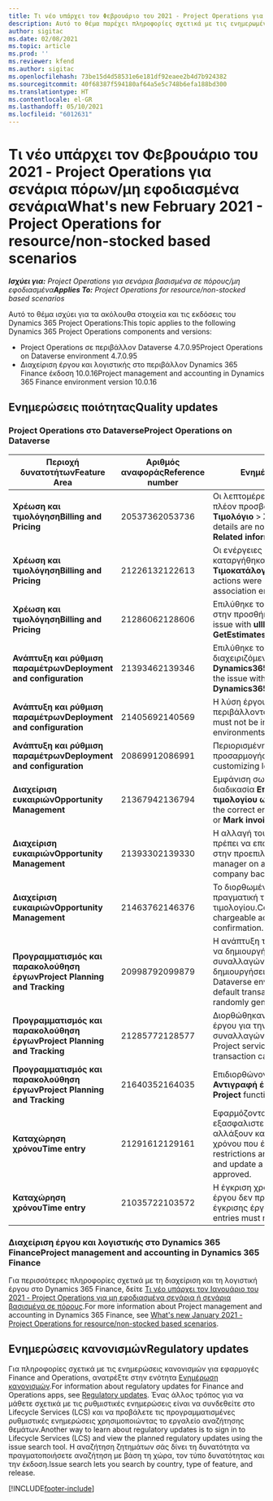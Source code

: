```yaml
---
title: Τι νέο υπάρχει τον Φεβρουάριο του 2021 - Project Operations για σενάρια πόρων/μη εφοδιασμένα σενάρια
description: Αυτό το θέμα παρέχει πληροφορίες σχετικά με τις ενημερωμένες εκδόσεις ποιότητας που είναι διαθέσιμες στην έκδοση του Φεβρουαρίου 2021 του Project Operations για σενάρια πόρων/μη εφοδιασμένα σενάρια.
author: sigitac
ms.date: 02/08/2021
ms.topic: article
ms.prod: ''
ms.reviewer: kfend
ms.author: sigitac
ms.openlocfilehash: 73be15d4d58531e6e181df92eaee2b4d7b924382
ms.sourcegitcommit: 40f68387f594180af64a5e5c748b6efa188bd300
ms.translationtype: HT
ms.contentlocale: el-GR
ms.lasthandoff: 05/10/2021
ms.locfileid: "6012631"
---
```

# <a name="whats-new-february-2021---project-operations-for-resourcenon-stocked-based-scenarios"></a><span data-ttu-id="72730-103">Τι νέο υπάρχει τον Φεβρουάριο του 2021 - Project Operations για σενάρια πόρων/μη εφοδιασμένα σενάρια</span><span class="sxs-lookup"><span data-stu-id="72730-103">What's new February 2021 - Project Operations for resource/non-stocked based scenarios</span></span>

<span data-ttu-id="72730-104">_**Ισχύει για:** Project Operations για σενάρια βασισμένα σε πόρους/μη εφοδιασμένα_</span><span class="sxs-lookup"><span data-stu-id="72730-104">_**Applies To:** Project Operations for resource/non-stocked based scenarios_</span></span>

<span data-ttu-id="72730-105">Αυτό το θέμα ισχύει για τα ακόλουθα στοιχεία και τις εκδόσεις του Dynamics 365 Project Operations:</span><span class="sxs-lookup"><span data-stu-id="72730-105">This topic applies to the following Dynamics 365 Project Operations components and versions:</span></span>

- <span data-ttu-id="72730-106">Project Operations σε περιβάλλον Dataverse 4.7.0.95</span><span class="sxs-lookup"><span data-stu-id="72730-106">Project Operations on Dataverse environment 4.7.0.95</span></span>
- <span data-ttu-id="72730-107">Διαχείριση έργου και λογιστικής στο περιβάλλον Dynamics 365 Finance έκδοση 10.0.16</span><span class="sxs-lookup"><span data-stu-id="72730-107">Project management and accounting in Dynamics 365 Finance environment version 10.0.16</span></span> 

## <a name="quality-updates"></a><span data-ttu-id="72730-108">Ενημερώσεις ποιότητας</span><span class="sxs-lookup"><span data-stu-id="72730-108">Quality updates</span></span>

### <a name="project-operations-on-dataverse"></a><span data-ttu-id="72730-109">Project Operations στο Dataverse</span><span class="sxs-lookup"><span data-stu-id="72730-109">Project Operations on Dataverse</span></span>

| <span data-ttu-id="72730-110">**Περιοχή δυνατοτήτων**</span><span class="sxs-lookup"><span data-stu-id="72730-110">**Feature Area**</span></span> | <span data-ttu-id="72730-111">**Αριθμός αναφοράς**</span><span class="sxs-lookup"><span data-stu-id="72730-111">**Reference number**</span></span> | <span data-ttu-id="72730-112">**Ενημέρωση ποιότητας**</span><span class="sxs-lookup"><span data-stu-id="72730-112">**Quality update**</span></span> |
| --- | --- | --- |
| <span data-ttu-id="72730-113">**Χρέωση και τιμολόγηση**</span><span class="sxs-lookup"><span data-stu-id="72730-113">**Billing and Pricing**</span></span> | <span data-ttu-id="72730-114">2053736</span><span class="sxs-lookup"><span data-stu-id="72730-114">2053736</span></span> | <span data-ttu-id="72730-115">Οι λεπτομέρειες της γραμμής τιμολογίου είναι πλέον προσβάσιμες μεταβαίνοντας στην επιλογή **Τιμολόγιο** > **Σχετικές πληροφορίες**.</span><span class="sxs-lookup"><span data-stu-id="72730-115">Invoice line details are now accessible by going to **Invoice** > **Related information**.</span></span> |
| <span data-ttu-id="72730-116">**Χρέωση και τιμολόγηση**</span><span class="sxs-lookup"><span data-stu-id="72730-116">**Billing and Pricing**</span></span> | <span data-ttu-id="72730-117">2122613</span><span class="sxs-lookup"><span data-stu-id="72730-117">2122613</span></span> | <span data-ttu-id="72730-118">Οι ενέργειες **Ενεργοποίηση** και **Απενεργοποίηση** καταργήθηκαν από τις οντότητες συσχετισμού **Τιμοκατάλογος**.</span><span class="sxs-lookup"><span data-stu-id="72730-118">The **Activate** and **Deactivate** actions were removed from the **Price List** association entities.</span></span> |
| <span data-ttu-id="72730-119">**Χρέωση και τιμολόγηση**</span><span class="sxs-lookup"><span data-stu-id="72730-119">**Billing and Pricing**</span></span> | <span data-ttu-id="72730-120">2128606</span><span class="sxs-lookup"><span data-stu-id="72730-120">2128606</span></span> | <span data-ttu-id="72730-121">Επιλύθηκε το ζήτημα με το **ullReferenceException** στην προσθήκη **GetStimatesForProject**.</span><span class="sxs-lookup"><span data-stu-id="72730-121">Resolved the issue with **ullReferenceException** in the **GetEstimatesForProject** plug-in.</span></span> |
| <span data-ttu-id="72730-122">**Ανάπτυξη και ρύθμιση παραμέτρων**</span><span class="sxs-lookup"><span data-stu-id="72730-122">**Deployment and configuration**</span></span> | <span data-ttu-id="72730-123">2139346</span><span class="sxs-lookup"><span data-stu-id="72730-123">2139346</span></span> | <span data-ttu-id="72730-124">Επιλύθηκε το ζήτημα με την εισαγωγή μη διαχειριζόμενης λύσης **Dynamics365ProjectOperationsDualWrite**.</span><span class="sxs-lookup"><span data-stu-id="72730-124">Resolved the issue with importing unmanaged **Dynamics365ProjectOperationsDualWrite** solution.</span></span> |
| <span data-ttu-id="72730-125">**Ανάπτυξη και ρύθμιση παραμέτρων**</span><span class="sxs-lookup"><span data-stu-id="72730-125">**Deployment and configuration**</span></span> | <span data-ttu-id="72730-126">2140569</span><span class="sxs-lookup"><span data-stu-id="72730-126">2140569</span></span> | <span data-ttu-id="72730-127">Η λύση έργου δεν πρέπει να εγκατασταθεί σε περιβάλλοντα Dataverse Teams.</span><span class="sxs-lookup"><span data-stu-id="72730-127">Project solution must not be installed in the Dataverse Teams environments.</span></span> |
| <span data-ttu-id="72730-128">**Ανάπτυξη και ρύθμιση παραμέτρων**</span><span class="sxs-lookup"><span data-stu-id="72730-128">**Deployment and configuration**</span></span> | <span data-ttu-id="72730-129">2086991</span><span class="sxs-lookup"><span data-stu-id="72730-129">2086991</span></span> | <span data-ttu-id="72730-130">Περιορισμένη προσαρμογή της τοπικής προσαρμογής των πόρων web.</span><span class="sxs-lookup"><span data-stu-id="72730-130">Restricted customizing localization of web resources.</span></span> |
| <span data-ttu-id="72730-131">**Διαχείριση ευκαιριών**</span><span class="sxs-lookup"><span data-stu-id="72730-131">**Opportunity Management**</span></span> | <span data-ttu-id="72730-132">2136794</span><span class="sxs-lookup"><span data-stu-id="72730-132">2136794</span></span> | <span data-ttu-id="72730-133">Εμφάνιση σωστού μηνύματος σφάλματος όταν η διαδικασία **Επιβεβαίωση τιμολογίου** ή **Επισήμανση τιμολογίου ως εξοφλημένου** αποτυγχάνει.</span><span class="sxs-lookup"><span data-stu-id="72730-133">Display the correct error message when the **Confirm invoice** or **Mark invoice as paid** processes fail.</span></span> |
| <span data-ttu-id="72730-134">**Διαχείριση ευκαιριών**</span><span class="sxs-lookup"><span data-stu-id="72730-134">**Opportunity Management**</span></span> | <span data-ttu-id="72730-135">2139330</span><span class="sxs-lookup"><span data-stu-id="72730-135">2139330</span></span> | <span data-ttu-id="72730-136">Η αλλαγή του διαχειριστή έργου σε ένα έργο δεν πρέπει να επαναφέρει την εταιρεία που κατέχει στην προεπιλεγμένη τιμή.</span><span class="sxs-lookup"><span data-stu-id="72730-136">Changing the Project manager on a project must not reset the owning company back to the default value.</span></span> |
| <span data-ttu-id="72730-137">**Διαχείριση ευκαιριών**</span><span class="sxs-lookup"><span data-stu-id="72730-137">**Opportunity Management**</span></span> | <span data-ttu-id="72730-138">2146376</span><span class="sxs-lookup"><span data-stu-id="72730-138">2146376</span></span> | <span data-ttu-id="72730-139">Το διορθωμένο ποσό φόρου σε μια μη χρεώσιμη πραγματική τιμή δημιουργείται από την επιβεβαίωση τιμολογίου.</span><span class="sxs-lookup"><span data-stu-id="72730-139">Corrected tax amount in a non-chargeable actual is created from invoice confirmation.</span></span> |
| <span data-ttu-id="72730-140">**Προγραμματισμός και παρακολούθηση έργων**</span><span class="sxs-lookup"><span data-stu-id="72730-140">**Project Planning and Tracking**</span></span> | <span data-ttu-id="72730-141">2099879</span><span class="sxs-lookup"><span data-stu-id="72730-141">2099879</span></span> | <span data-ttu-id="72730-142">Η ανάπτυξη του περιβάλλοντος Dataverse πρέπει να δημιουργήσει μια προεπιλεγμένη κατηγορία συναλλαγών με στατικό αναγνωριστικό και να μην δημιουργήσει τυχαία μία ανά περιβάλλον.</span><span class="sxs-lookup"><span data-stu-id="72730-142">The Dataverse environment deployment must create a default transaction category with a static ID and not randomly generate one per environment.</span></span> |
| <span data-ttu-id="72730-143">**Προγραμματισμός και παρακολούθηση έργων**</span><span class="sxs-lookup"><span data-stu-id="72730-143">**Project Planning and Tracking**</span></span> | <span data-ttu-id="72730-144">2128577</span><span class="sxs-lookup"><span data-stu-id="72730-144">2128577</span></span> | <span data-ttu-id="72730-145">Διορθώθηκαν τα δικαιώματα χρήστη της υπηρεσίας έργου για την ενημέρωση της κατηγορίας συναλλαγών σε μια ανάθεση πόρου.</span><span class="sxs-lookup"><span data-stu-id="72730-145">Fixed the Project service user privileges to update the transaction category on a resource assignment.</span></span> |
| <span data-ttu-id="72730-146">**Προγραμματισμός και παρακολούθηση έργων**</span><span class="sxs-lookup"><span data-stu-id="72730-146">**Project Planning and Tracking**</span></span> | <span data-ttu-id="72730-147">2164035</span><span class="sxs-lookup"><span data-stu-id="72730-147">2164035</span></span> | <span data-ttu-id="72730-148">Επιδιορθώνονται ζητήματα με τη λειτουργία **Αντιγραφή έργου**.</span><span class="sxs-lookup"><span data-stu-id="72730-148">Fixed issues with the **Copy Project** function.</span></span> |
| <span data-ttu-id="72730-149">**Καταχώρηση χρόνου**</span><span class="sxs-lookup"><span data-stu-id="72730-149">**Time entry**</span></span> | <span data-ttu-id="72730-150">2129161</span><span class="sxs-lookup"><span data-stu-id="72730-150">2129161</span></span> | <span data-ttu-id="72730-151">Εφαρμόζονται αυστηρότεροι περιορισμοί για να εξασφαλιστεί ότι οι χρήστες δεν μπορούν να αλλάξουν και να ενημερώσουν μια καταχώρηση χρόνου που έχει υποβληθεί ή εγκριθεί.</span><span class="sxs-lookup"><span data-stu-id="72730-151">Tighter restrictions are applied to ensure users can't change and update a time entry that has been submitted or approved.</span></span> |
| <span data-ttu-id="72730-152">**Καταχώρηση χρόνου**</span><span class="sxs-lookup"><span data-stu-id="72730-152">**Time entry**</span></span> | <span data-ttu-id="72730-153">2103572</span><span class="sxs-lookup"><span data-stu-id="72730-153">2103572</span></span> | <span data-ttu-id="72730-154">Η έγκριση χρόνου για καταχωρήσεις χρόνου εκτός έργου δεν πρέπει να αναζητά ρόλο υπεύθυνου έγκρισης έργου.</span><span class="sxs-lookup"><span data-stu-id="72730-154">Time approval for non-project time entries must not be looking for project approver role.</span></span> |

### <a name="project-management-and-accounting-in-dynamics-365-finance"></a><span data-ttu-id="72730-155">Διαχείριση έργου και λογιστικής στο Dynamics 365 Finance</span><span class="sxs-lookup"><span data-stu-id="72730-155">Project management and accounting in Dynamics 365 Finance</span></span> 

<span data-ttu-id="72730-156">Για περισσότερες πληροφορίες σχετικά με τη διαχείριση και τη λογιστική έργου στο Dynamics 365 Finance, δείτε [Τι νέο υπάρχει τον Ιανουάριο του 2021 - Project Operations για μη εφοδιασμένα σενάρια ή σενάρια βασισμένα σε πόρους](whats-new-jan-2021-resource-based.md).</span><span class="sxs-lookup"><span data-stu-id="72730-156">For more information about Project management and accounting in Dynamics 365 Finance, see [What's new January 2021 - Project Operations for resource/non-stocked based scenarios](whats-new-jan-2021-resource-based.md).</span></span>


## <a name="regulatory-updates"></a><span data-ttu-id="72730-157">Ενημερώσεις κανονισμών</span><span class="sxs-lookup"><span data-stu-id="72730-157">Regulatory updates</span></span>

<span data-ttu-id="72730-158">Για πληροφορίες σχετικά με τις ενημερώσεις κανονισμών για εφαρμογές Finance and Operations, ανατρέξτε στην ενότητα [Ενημέρωση κανονισμών](/dynamics365/finance/localizations/regulatory-updates).</span><span class="sxs-lookup"><span data-stu-id="72730-158">For information about regulatory updates for Finance and Operations apps, see [Regulatory updates](/dynamics365/finance/localizations/regulatory-updates).</span></span> <span data-ttu-id="72730-159">Ένας άλλος τρόπος για να μάθετε σχετικά με τις ρυθμιστικές ενημερώσεις είναι να συνδεθείτε στο Lifecycle Services (LCS) και να προβάλετε τις προγραμματισμένες ρυθμιστικές ενημερώσεις χρησιμοποιώντας το εργαλείο αναζήτησης θεμάτων.</span><span class="sxs-lookup"><span data-stu-id="72730-159">Another way to learn about regulatory updates is to sign in to Lifecycle Services (LCS) and view the planned regulatory updates using the issue search tool.</span></span> <span data-ttu-id="72730-160">Η αναζήτηση ζητημάτων σάς δίνει τη δυνατότητα να πραγματοποιήσετε αναζήτηση με βάση τη χώρα, τον τύπο δυνατότητας και την έκδοση.</span><span class="sxs-lookup"><span data-stu-id="72730-160">Issue search lets you search by country, type of feature, and release.</span></span>


[!INCLUDE[footer-include](../includes/footer-banner.md)]